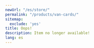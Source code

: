 ```yaml
---
newUrl: "/es/store/"
permalink: "/products/van-cards/"
sitemap:
  exclude: 'yes'
title: Oops!
description: Item no longer available!
lang: es
---
```

